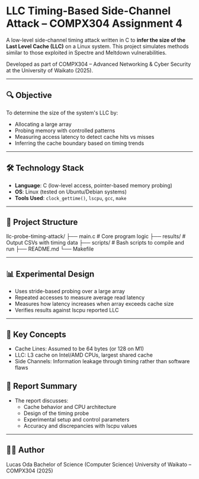 # LLC Timing-Based Side-Channel Attack – COMPX304 Assignment 4

A low-level side-channel timing attack written in C to **infer the size of the Last Level Cache (LLC)** on a Linux system. This project simulates methods similar to those exploited in Spectre and Meltdown vulnerabilities.

Developed as part of COMPX304 – Advanced Networking & Cyber Security at the University of Waikato (2025).

---

## 🔍 Objective

To determine the size of the system's LLC by:
- Allocating a large array
- Probing memory with controlled patterns
- Measuring access latency to detect cache hits vs misses
- Inferring the cache boundary based on timing trends

---

## 🛠 Technology Stack

- **Language**: C (low-level access, pointer-based memory probing)
- **OS**: Linux (tested on Ubuntu/Debian systems)
- **Tools Used**: `clock_gettime()`, `lscpu`, `gcc`, `make`

---

## 📂 Project Structure
llc-probe-timing-attack/
├── main.c # Core program logic
├── results/ # Output CSVs with timing data
├── scripts/ # Bash scripts to compile and run
├── README.md
└── Makefile

--- 

## 📊 Experimental Design
- Uses stride-based probing over a large array
- Repeated accesses to measure average read latency
- Measures how latency increases when array exceeds cache size
- Verifies results against lscpu reported LLC

---

## 🧠 Key Concepts
- Cache Lines: Assumed to be 64 bytes (or 128 on M1)
- LLC: L3 cache on Intel/AMD CPUs, largest shared cache
- Side Channels: Information leakage through timing rather than software flaws

## 📄 Report Summary
- The report discusses:
    - Cache behavior and CPU architecture
    - Design of the timing probe
    - Experimental setup and control parameters
    - Accuracy and discrepancies with lscpu values

---

## 👨‍🎓 Author
Lucas Oda
Bachelor of Science (Computer Science)
University of Waikato – COMPX304 (2025)



